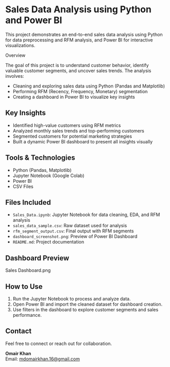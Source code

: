 # Sales Data Analysis using Python and Power BI

This project demonstrates an end-to-end sales data analysis using Python for data preprocessing and RFM analysis, and Power BI for interactive visualizations.

 Overview

The goal of this project is to understand customer behavior, identify valuable customer segments, and uncover sales trends. The analysis involves:
- Cleaning and exploring sales data using Python (Pandas and Matplotlib)
- Performing RFM (Recency, Frequency, Monetary) segmentation
- Creating a dashboard in Power BI to visualize key insights

## Key Insights

- Identified high-value customers using RFM metrics
- Analyzed monthly sales trends and top-performing customers
- Segmented customers for potential marketing strategies
- Built a dynamic Power BI dashboard to present all insights visually

## Tools & Technologies

- Python (Pandas, Matplotlib)
- Jupyter Notebook (Google Colab)
- Power BI
- CSV Files

## Files Included

- `Sales_Data.ipynb`: Jupyter Notebook for data cleaning, EDA, and RFM analysis
- `sales_data_sample.csv`: Raw dataset used for analysis
- `rfm_segment_output.csv`: Final output with RFM segments
- `dashboard_screenshot.png`: Preview of Power BI Dashboard
- `README.md`: Project documentation

## Dashboard Preview
Sales Dashboard.png

## How to Use

1. Run the Jupyter Notebook to process and analyze data.
2. Open Power BI and import the cleaned dataset for dashboard creation.
3. Use filters in the dashboard to explore customer segments and sales performance.

## Contact

Feel free to connect or reach out for collaboration.

**Omair Khan**  
Email: mdomairkhan.16@gmail.com  


